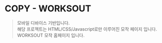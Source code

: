 # COPY - WORKSOUT
> 모바일 디바이스 기반입니다.   
해당 프로젝트는 HTML/CSS/Javascript로만 이루어진 모작 페이지 입니다.
WORKSOUT 모작 홈페이지 입니다.